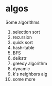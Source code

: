# algos
Some algorithms

1. selection sort
2. recursion
3. quick sort
4. hash-table
5. BFS
6. deikstr
7. greedy algorithm
8. dynamic
9. k's neighbors alg
10. some more
